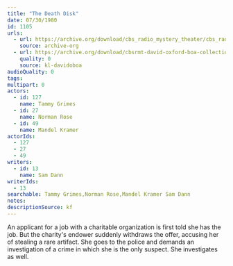 ```yaml
---
title: "The Death Disk"
date: 07/30/1980
id: 1105
urls: 
  - url: https://archive.org/download/cbs_radio_mystery_theater/cbs_radio_mystery_theater-1101-1150.zip/cbs_radio_mystery_theater-1101-1150%2Fcbsrmt_1105_the_death_disk.mp3
    source: archive-org
  - url: https://archive.org/download/cbsrmt-david-oxford-boa-collection/CBSRMT-800730-1105-The-Death-Disk-(128-48)_WBBM-JE-{BoA}.mp3
    quality: 0
    source: kl-davidoboa
audioQuality: 0
tags: 
multipart: 0
actors:  
  - id: 127
    name: Tammy Grimes  
  - id: 27
    name: Norman Rose  
  - id: 49
    name: Mandel Kramer
actorIds:  
  - 127  
  - 27  
  - 49
writers:  
  - id: 13
    name: Sam Dann
writerIds:  
  - 13
searchable: Tammy Grimes,Norman Rose,Mandel Kramer Sam Dann
notes: 
descriptionSource: kf
---
```

An applicant for a job with a charitable organization is first told she has the job. But the charity's endower suddenly withdraws the offer, accusing her of stealing a rare artifact. She goes to the police and demands an investigation of a crime in which she is the only suspect. She investigates as well.